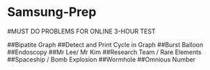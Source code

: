 # Samsung-Prep
#MUST DO PROBLEMS FOR ONLINE 3-HOUR TEST

##Bipatite Graph 
##Detect and Print Cycle in Graph
##Burst Balloon 
##Endoscopy 
##Mr Lee/ Mr Kim
##Research Team / Rare Elements
##Spaceship / Bomb Explosion
##Wormhole
##Omnious Number
